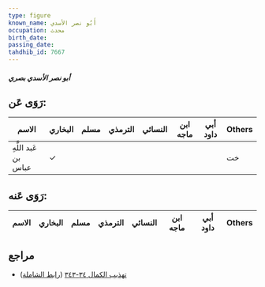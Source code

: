 ```yaml
---
type: figure
known_name: أَبُو نصر الأسدي
occupation: محدث
birth_date:
passing_date:
tahdhib_id: 7667
---
```

##### أبو نصر الأسدي بصري

## رَوَى عَن:
| الاسم                | البخاري | مسلم | الترمذي | النسائي | ابن ماجه | أبي داود | Others |
| -------------------- | ------- | ---- | ------- | ------- | -------- | -------- | ------ |
| عَبد اللَّهِ بن عباس | ✓       |      |         |         |          |          | خت     |
## رَوَى عَنه:
| الاسم | البخاري | مسلم | الترمذي | النسائي | ابن ماجه | أبي داود | Others |
| ----- | ------- | ---- | ------- | ------- | -------- | -------- | ------ |
## مراجع
- [تهذيب الكمال ٣٤-٣٤٣](obsidian://open?vault=Tahdhib-al-Kamal&file=Figures/٧٦٦٧-أبو%20نصر%20الأسدي%20بصري) ([رابط الشاملة](https://shamela.ws/book/3722/18460))
